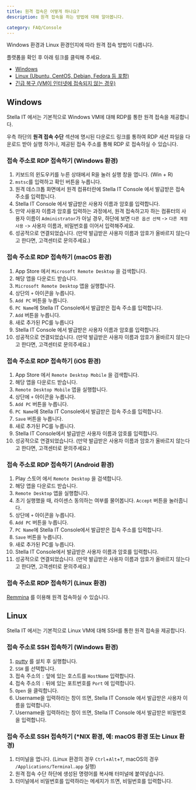 ```yaml
---
title: 원격 접속은 어떻게 하나요?
description: 원격 접속을 하는 방법에 대해 알아봅니다.

category: FAQ/Console
---
```


Windows 환경과 Linux 환경인지에 따라 원격 접속 방법이 다릅니다.  
  
플랫폼을 확인 후 아래 링크를 클릭해 주세요.
* [Windows](#windows)
* [Linux (Ubuntu, CentOS, Debian, Fedora 등 포함)](#linux)  
* [긴급 복구 (VM이 인터넷에 접속되지 않는 경우)](./how-to-use-novnc)

## Windows
Stella IT 에서는 기본적으로 Windows VM에 대해 RDP를 통한 원격 접속을 제공합니다.

우측 하단의 **원격 접속 수단** 섹션에 명시된 다운로드 링크를 통하여 RDP 세션 파일을 다운로드 받아 실행 하거나, 제공된 접속 주소를 통해 RDP 로 접속하실 수 있습니다.

### 접속 주소로 RDP 접속하기 (Windows 환경)

1. 키보드의 윈도우키를 누른 상태에서 R을 눌러 실행 창을 엽니다. (Win + R)
2. `mstsc`를 입력하고 확인 버튼을 누릅니다.
3. 원격 데스크톱 화면에서 원격 컴퓨터란에 Stella IT Console 에서 발급받은 접속 주소를 입력합니다.
4. Stella IT Console 에서 발급받은 사용자 이름과 암호를 입력합니다.
5. 만약 사용자 이름과 암호를 입력하는 과정에서, 원격 접속하고자 하는 컴퓨터의 사용자 이름이 `Administrator`가 아닐 경우, 하단에 보면 `다른 옵션 선택` -> `다른 계정 사용` -> 사용자 이름과, 비밀번호를 이어서 입력해주세요.
5. 성공적으로 연결되었습니다. (만약 발급받은 사용자 이름과 암호가 올바르지 않는다고 한다면, 고객센터로 문의주세요.)

### 접속 주소로 RDP 접속하기 (macOS 환경)
1. App Store 에서 `Microsoft Remote Desktop` 을 검색합니다.
2. 해당 앱을 다운로드 받습니다.
3. `Microsoft Remote Desktop` 앱을 실행합니다.
4. 상단의 `+` 아이콘을 누릅니다.
5. `Add PC` 버튼을 누릅니다.
6. `PC Name`에 Stella IT Console에서 발급받은 접속 주소를 입력합니다.
7. `Add` 버튼을 누릅니다.
8. 새로 추가된 PC를 누릅니다
9. Stella IT Console 에서 발급받은 사용자 이름과 암호를 입력합니다.
10. 성공적으로 연결되었습니다. (만약 발급받은 사용자 이름과 암호가 올바르지 않는다고 한다면, 고객센터로 문의주세요.)

### 접속 주소로 RDP 접속하기 (iOS 환경)
1. App Store 에서 `Remote Desktop Mobile` 을 검색합니다.
2. 해당 앱을 다운로드 받습니다.
3. `Remote Desktop Mobile` 앱을 실행합니다.
4. 상단에 `+` 아이콘을 누릅니다.
5. `Add PC` 버튼을 누릅니다.
6. `PC Name`에 Stella IT Console에서 발급받은 접속 주소를 입력합니다.
7. `Save` 버튼을 누릅니다.
8. 새로 추가된 PC를 누릅니다.
9. Stella IT Console에서 발급받은 사용자 이름과 암호를 입력합니다.
10. 성공적으로 연결되었습니다. (만약 발급받은 사용자 이름과 암호가 올바르지 않는다고 한다면, 고객센터로 문의주세요.)

### 접속 주소로 RDP 접속하기 (Android 환경)
1. Play 스토어 에서 `Remote Desktop` 을 검색합니다.
2. 해당 앱을 다운로드 받습니다.
3. `Remote Desktop` 앱을 실행합니다.
4. 초기 실행했을 때, 라이센스 동의하는 여부를 물어봅니다. `Accept` 버튼을 눌러줍니다.
5. 상단에 `+` 아이콘을 누릅니다.
6. `Add PC` 버튼을 누릅니다.
7. `PC Name`에 Stella IT Console에서 발급받은 접속 주소를 입력합니다.
8. `Save` 버튼을 누릅니다.
9. 새로 추가된 PC를 누릅니다.
10. Stella IT Console에서 발급받은 사용자 이름과 암호를 입력합니다.
11. 성공적으로 연결되었습니다. (만약 발급받은 사용자 이름과 암호가 올바르지 않는다고 한다면, 고객센터로 문의주세요.)

### 접속 주소로 RDP 접속하기 (Linux 환경)
[Remmina](https://remmina.org/) 를 이용해 원격 접속하실 수 있습니다.

## Linux
Stella IT 에서는 기본적으로 Linux VM에 대해 SSH를 통한 원격 접속을 제공합니다.

### 접속 주소로 SSH 접속하기 (Windows 환경)
1. [putty](https://www.chiark.greenend.org.uk/~sgtatham/putty/latest.html) 를 설치 후 실행합니다.
2. `SSH` 를 선택합니다.
3. 접속 주소의 `:` 앞에 있는 호스트를 `HostName` 입력합니다.
4. 접속 주소의 `:` 뒤에 있는 포트번호를 `Port` 에 입력합니다.
5. `Open` 을 클릭합니다.
6. Username을 입력하라는 창이 뜨면, Stella IT Console 에서 발급받은 사용자 이름을 입력합니다.
7. Username을 입력하라는 창이 뜨면, Stella IT Console 에서 발급받은 비밀번호을 입력합니다.

### 접속 주소로 SSH 접속하기 (*NIX 환경, 예: macOS 환경 또는 Linux 환경)
1. 터미널을 엽니다. (Linux 환경의 경우 `Ctrl`+`Alt`+`T`, macOS의 경우 `/Applications/Terminal.app` 실행)
2. 원격 접속 수단 하단에 생성된 명령어를 복사해 터미널에 붙여넣습니다.
3. 터미널에서 비밀번호를 입력하라는 메세지가 뜨면, 비밀번호를 입력합니다.